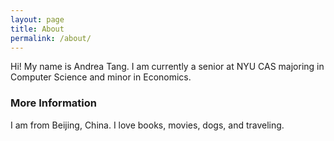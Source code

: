 ```yaml
---
layout: page
title: About
permalink: /about/
---
```


Hi! My name is Andrea Tang. I am currently a senior at NYU CAS majoring in Computer Science and minor in Economics.

### More Information

 I am from Beijing, China. I love books, movies, dogs, and traveling.

